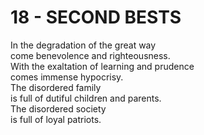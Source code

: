 # 18 - SECOND BESTS



In the degradation of the great way  
come benevolence and righteousness.  
With the exaltation of learning and prudence  
comes immense hypocrisy.  
The disordered family  
is full of dutiful children and parents.  
The disordered society  
is full of loyal patriots.  


